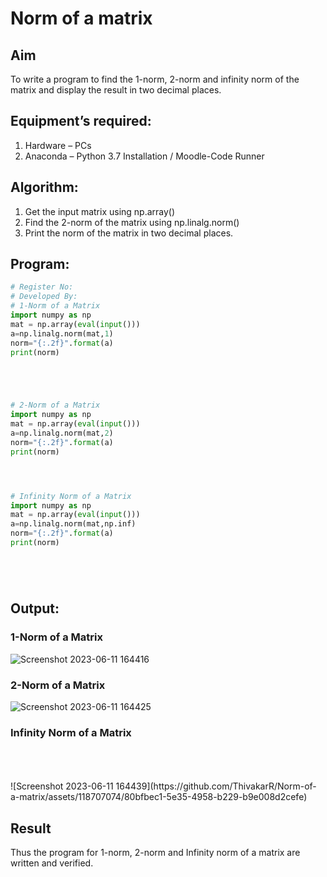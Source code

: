 # Norm of a matrix
## Aim
To write a program to find the 1-norm, 2-norm and infinity norm of the matrix and display the result in two decimal places.
## Equipment’s required:
1.	Hardware – PCs
2.	Anaconda – Python 3.7 Installation / Moodle-Code Runner
## Algorithm:
1. Get the input matrix using np.array()   
2. Find the 2-norm of the matrix using np.linalg.norm()
3. Print the norm of the matrix in two decimal places.
## Program:
```Python
# Register No:
# Developed By:
# 1-Norm of a Matrix
import numpy as np
mat = np.array(eval(input()))
a=np.linalg.norm(mat,1)
norm="{:.2f}".format(a)
print(norm)





# 2-Norm of a Matrix
import numpy as np
mat = np.array(eval(input()))
a=np.linalg.norm(mat,2)
norm="{:.2f}".format(a)
print(norm)




# Infinity Norm of a Matrix
import numpy as np
mat = np.array(eval(input()))
a=np.linalg.norm(mat,np.inf)
norm="{:.2f}".format(a)
print(norm)






```
## Output:
### 1-Norm of a Matrix
![Screenshot 2023-06-11 164416](https://github.com/ThivakarR/Norm-of-a-matrix/assets/118707074/26c9d308-a113-4452-99b5-90ab3ce34a1e)


### 2-Norm of a Matrix

![Screenshot 2023-06-11 164425](https://github.com/ThivakarR/Norm-of-a-matrix/assets/118707074/4c353fb0-71de-442d-8949-971c842b3b2e)

### Infinity Norm of a Matrix
<br>
<br>
<br>
![Screenshot 2023-06-11 164439](https://github.com/ThivakarR/Norm-of-a-matrix/assets/118707074/80bfbec1-5e35-4958-b229-b9e008d2cefe)

## Result
Thus the program for 1-norm, 2-norm and Infinity norm of a matrix are written and verified.

